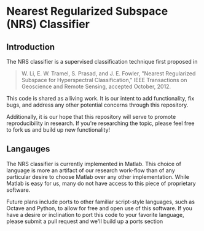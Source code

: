 Nearest Regularized Subspace (NRS) Classifier
=============================================

Introduction
------------

The NRS classifier is a supervised classification
technique first proposed in

> W. Li, E. W. Tramel, S. Prasad, and J. E. Fowler,
>"Nearest Regularized Subspace for Hyperspectral Classification,"
>IEEE Transactions on Geoscience and Remote Sensing, 
>accepted October, 2012.

This code is shared as a living work. It is our
intent to add functionality, fix bugs, and address
any other potential concerns through this repository.

Additionally, it is our hope that this repository
will serve to promote reproducibility in research. 
If you're researching the topic, please feel free
to fork us and build up new functionality!

Langauges
---------
The NRS classifier is currently implemented in Matlab.
This choice of language is more an artifact of our research
work-flow than of any particular desire to choose Matlab
over any other implementation. While Matlab is easy for us,
many do not have access to this piece of proprietary software.

Future plans include ports to other familiar script-style
languages, such as Octave and Python, to allow for free and
open use of this software. If you have a desire or inclination
to port this code to your favorite language, please submit a 
pull request and we'll build up a ports section






